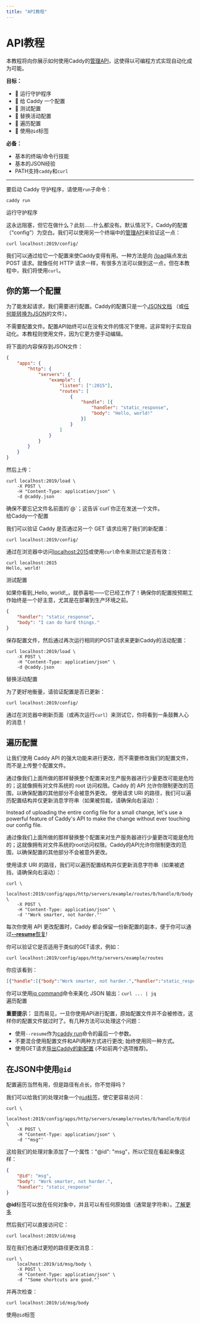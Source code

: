 ```yaml
---
title: "API教程"
---
```


# API教程

本教程将向你展示如何使用Caddy的[管理API](/docs/api)，这使得以可编程方式实现自动化成为可能。

**目标：**
- 🔲 运行守护程序
- 🔲 给 Caddy 一个配置
- 🔲 测试配置
- 🔲 替换活动配置
- 🔲 遍历配置
- 🔲 使用`@id`标签

**必备：**
- 基本的终端/命令行技能
- 基本的JSON经验
- PATH支持`caddy`和`curl`

---

要启动 Caddy 守护程序，请使用`run`子命令：

<pre><code class="cmd bash">caddy run</code></pre>

<aside class="complete">运行守护程序</aside>

这永远阻塞，但它在做什么？此刻……什么都没有。默认情况下，Caddy的配置（“config”）为空白。我们可以使用另一个终端中的[管理API](api.md)来验证这一点：

<pre><code class="cmd bash">curl localhost:2019/config/</code></pre>

我们可以通过给它一个配置来使Caddy变得有用。一种方法是向 [/load](/docs/api#post-load)端点发出 POST 请求。就像任何 HTTP 请求一样，有很多方法可以做到这一点，但在本教程中，我们将使用`curl`。

## 你的第一个配置

为了能发起请求，我们需要进行配置。Caddy的配置只是一个[JSON文档](/docs/json/) （或[任何能转换为JSON](/docs/config-adapters)的文件）。

<aside class="tip">
    不需要配置文件。配置API始终可以在没有文件的情况下使用，这非常利于实现自动化。本教程则使用文件，因为它更方便手动编辑。	
</aside>

将下面的内容保存到JSON文件：

```json
{
	"apps": {
		"http": {
			"servers": {
				"example": {
					"listen": [":2015"],
					"routes": [
						{
							"handle": [{
								"handler": "static_response",
								"body": "Hello, world!"
							}]
						}
					]
				}
			}
		}
	}
}
```

然后上传：

<pre><code class="cmd bash">curl localhost:2019/load \
	-X POST \
	-H "Content-Type: application/json" \
	-d @caddy.json
</code></pre>

<aside class="tip">
    确保不要忘记文件名前面的`@`；这告诉`curl`你正在发送一个文件。
</aside>

<aside class="complete">给Caddy一个配置</aside>

我们可以验证 Caddy 是否通过另一个 GET 请求应用了我们的新配置：

<pre><code class="cmd bash">curl localhost:2019/config/</code></pre>

通过在浏览器中访问[localhost:2015](http://localhost:2015)或使用`curl`命令来测试它是否有效：

<pre><code class="cmd"><span class="bash">curl localhost:2015</span>
Hello, world!</code></pre>

<aside class="complete">测试配置</aside>

如果你看到_Hello, world!_，就恭喜啦——它已经工作了！确保你的配置按预期工作始终是一个好主意，尤其是在部署到生产环境之前。

```json
{
	"handler": "static_response",
	"body": "I can do hard things."
}
```

保存配置文件，然后通过再次运行相同的POST请求来更新Caddy的活动配置：

<pre><code class="cmd bash">curl localhost:2019/load \
	-X POST \
	-H "Content-Type: application/json" \
	-d @caddy.json
</code></pre>

<aside class="complete">替换活动配置</aside>

为了更好地衡量，请验证配置是否已更新：

<pre><code class="cmd bash">curl localhost:2019/config/</code></pre>

通过在浏览器中刷新页面（或再次运行`curl`）来测试它，你将看到一条鼓舞人心的消息！

## 遍历配置

让我们使用 Caddy API 的强大功能来进行更改，而不需要修改我们的配置文件，而不是上传整个配置文件。

通过像我们上面所做的那样替换整个配置来对生产服务器进行少量更改可能是危险的；这就像拥有对文件系统的 root 访问权限。Caddy 的 API 允许你限制更改的范围，以确保配置的其他部分不会被意外更改。
使用请求 URI 的路径，我们可以遍历配置结构并仅更新消息字符串（如果被剪裁，请确保向右滚动）：

Instead of uploading the entire config file for a small change, let's use a powerful feature of Caddy's API to make the change without ever touching our config file.

<aside class="tip">
通过像我们上面所做的那样替换整个配置来对生产服务器进行少量更改可能是危险的；这就像拥有对文件系统的root访问权限。Caddy的API允许你限制更改的范围，以确保配置的其他部分不会被意外更改。
</aside>

使用请求 URI 的路径，我们可以遍历配置结构并仅更新消息字符串（如果被遮挡，请确保向右滚动）：

<pre><code class="cmd bash">curl \
	localhost:2019/config/apps/http/servers/example/routes/0/handle/0/body \
	-X POST \
	-H "Content-Type: application/json" \
	-d '"Work smarter, not harder."'
</code></pre>

<aside class="tip">
	每次你使用 API 更改配置时，Caddy 都会保留一份新配置的副本，便于你可以通过<a href="/docs/command-line#caddy-run"><b>--resume</b>恢复</a>!
</aside>

你可以验证它是否适用于类似的GET请求，例如：

<pre><code class="cmd bash">curl localhost:2019/config/apps/http/servers/example/routes</code></pre>

你应该看到：

```json
[{"handle":[{"body":"Work smarter, not harder.","handler":"static_response"}]}]
```

<aside class="tip">
    你可以使用<a href="https://stedolan.github.io/jq/">jq command</a>命令来美化 JSON 输出：<code>curl ... | jq</code>
</aside>

<aside class="complete">遍历配置</aside>

**重要提示：**
显而易见，一旦你使用API进行配置，原始配置文件并不会被修改，这样你的配置文件就过时了。有几种方法可以处理这个问题：

- 使用`--resume`作为[caddy run](/docs/command-line#caddy-run)命令的最后一个参数。
- 不要混合使用配置文件和API两种方式进行更改; 始终使用同一种方式。
- 使用GET请求[导出Caddy的新配置](/docs/api#get-configpath) (不如前两个选项推荐)。

## 在JSON中使用`@id`

配置遍历当然有用，但是路径有点长，你不觉得吗？

我们可以给我们的处理对象一个[`@id`标签](/docs/api#using-id-in-json)，使它更容易访问：

<pre><code class="cmd bash">curl \
	localhost:2019/config/apps/http/servers/example/routes/0/handle/0/@id \
	-X POST \
	-H "Content-Type: application/json" \
	-d '"msg"'
</code></pre>

这给我们的处理对象添加了一个属性："@id": "msg"，所以它现在看起来像这样：

```json
{
	"@id": "msg",
	"body": "Work smarter, not harder.",
	"handler": "static_response"
}
```

<aside class="tip">
    <b>@id</b>标签可以放在任何对象中，并且可以有任何原始值（通常是字符串）。<a href="/docs/api#using-id-in-json">了解更多</a>
</aside>

然后我们可以直接访问它：

<pre><code class="cmd bash">curl localhost:2019/id/msg</code></pre>

现在我们也通过更短的路径更改消息：

<pre><code class="cmd bash">curl \
	localhost:2019/id/msg/body \
	-X POST \
	-H "Content-Type: application/json" \
	-d '"Some shortcuts are good."'
</code></pre>

并再次检查：

<pre><code class="cmd bash">curl localhost:2019/id/msg/body</code></pre>

<aside class="complete">使用<code>@id</code>标签</aside>
